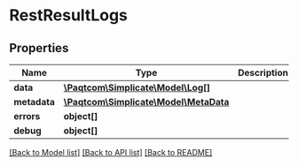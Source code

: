 # RestResultLogs

## Properties

 Name         | Type                                              | Description | Notes      
--------------|---------------------------------------------------|-------------|------------
 **data**     | [**\Paqtcom\Simplicate\Model\Log[]**](Log.md)         |             | [optional] 
 **metadata** | [**\Paqtcom\Simplicate\Model\MetaData**](MetaData.md) |             | [optional] 
 **errors**   | **object[]**                                      |             | [optional] 
 **debug**    | **object[]**                                      |             | [optional] 

[[Back to Model list]](../README.md#documentation-for-models) [[Back to API list]](../README.md#documentation-for-api-endpoints) [[Back to README]](../README.md)


